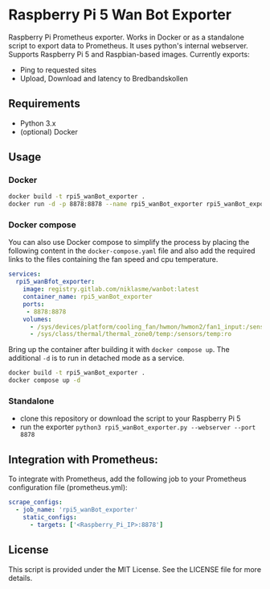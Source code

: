 # Raspberry Pi 5 Wan Bot Exporter

Raspberry Pi Prometheus exporter. Works in Docker or as a standalone script to export data to Prometheus. It uses python's internal webserver.
Supports Raspberry Pi 5 and Raspbian-based images. Currently exports:

* Ping to requested sites
* Upload, Download and latency to Bredbandskollen

## Requirements

* Python 3.x
* (optional) Docker

## Usage

### Docker

```bash
docker build -t rpi5_wanBot_exporter .
docker run -d -p 8878:8878 --name rpi5_wanBot_exporter rpi5_wanBot_exporter
```

### Docker compose
You can also use Docker compose to simplify the process by placing the following content in the `docker-compose.yaml` file and also add the required links to the files containing the fan speed and cpu temperature.
```yaml
services:
  rpi5_wanBfot_exporter:
    image: registry.gitlab.com/niklasme/wanbot:latest
    container_name: rpi5_wanBot_exporter
    ports:
     - 8878:8878
    volumes:
      - /sys/devices/platform/cooling_fan/hwmon/hwmon2/fan1_input:/sensors/fan:ro
      - /sys/class/thermal/thermal_zone0/temp:/sensors/temp:ro
```

Bring up the container after building it with `docker compose up`. The additional `-d` is to run in detached mode as a service.
```bash
docker build -t rpi5_wanBot_exporter .
docker compose up -d
```



### Standalone

* clone this repository or download the script to your Raspberry Pi 5
* run the exporter `python3 rpi5_wanBot_exporter.py --webserver --port 8878`


## Integration with Prometheus:

To integrate with Prometheus, add the following job to your Prometheus configuration file (prometheus.yml):

```yaml
scrape_configs:
  - job_name: 'rpi5_wanBot_exporter'
    static_configs:
      - targets: ['<Raspberry_Pi_IP>:8878']
```

## License

This script is provided under the MIT License. See the LICENSE file for more details.

